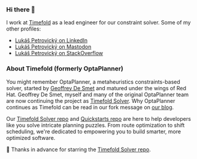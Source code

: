 ### Hi there 👋

I work at [Timefold](https://timefold.ai) as a lead engineer for our constraint solver.
Some of my other profiles:

- [Lukáš Petrovický on LinkedIn](https://www.linkedin.com/feed/)
- [Lukáš Petrovický on Mastodon](https://jvm.social/@petrovicky)
- [Lukáš Petrovický on StackOverflow](https://stackoverflow.com/users/6794063/luk%c3%a1%c5%a1-petrovick%c3%bd)

### About Timefold (formerly OptaPlanner)

You might remember OptaPlanner, a metaheuristics constraints-based solver, started by [Geoffrey De Smet](https://github.com/ge0ffrey) and matured under the wings of Red Hat. 
Geoffrey De Smet, myself and many of the original OptaPlanner team are now continuing the project as [Timefold Solver](https://github.com/TimefoldAI/timefold-solver). 
Why OptaPlanner continues as Timefold can be read in our fork message on [our blog](https://timefold.ai/blog/2023/optaplanner-fork).

Our [Timefold Solver repo](https://github.com/TimefoldAI/timefold-solver) and [Quickstarts repo](https://github.com/TimefoldAI/timefold-quickstarts) are here to help developers like you solve intricate planning puzzles. 
From route optimization to shift scheduling, we're dedicated to empowering you to build smarter, more optimized software.

🌟 Thanks in advance for starring the [Timefold Solver repo](https://github.com/TimefoldAI/timefold-solver).
